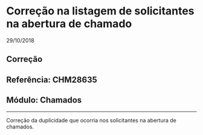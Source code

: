 # Correção na listagem de solicitantes na abertura de chamado
29/10/2018
## Correção
## Referência: CHM28635
## Módulo: Chamados
***
Correção da duplicidade que ocorria nos solicitantes na abertura de chamados.